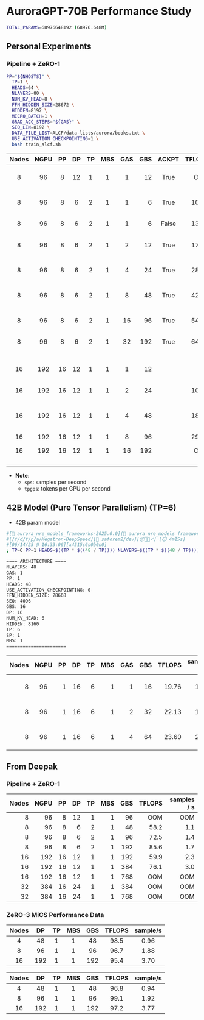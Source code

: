 # AuroraGPT-70B Performance Study

```bash
TOTAL_PARAMS=68976648192 (68976.648M)
```

## Personal Experiments

### Pipeline + ZeRO-1

```bash
PP="${NHOSTS}" \
  TP=1 \
  HEADS=64 \
  NLAYERS=80 \
  NUM_KV_HEAD=8 \
  FFN_HIDDEN_SIZE=28672 \
  HIDDEN=8192 \
  MICRO_BATCH=1 \
  GRAD_ACC_STEPS="${GAS}" \
  SEQ_LEN=8192 \
  DATA_FILE_LIST=ALCF/data-lists/aurora/books.txt \
  USE_ACTIVATION_CHECKPOINTING=1 \
  bash train_alcf.sh
```

| Nodes  | NGPU | PP  | DP  | TP  | MBS | GAS | GBS | ACKPT | TFLOPS | `sps` | `tpgps` | wandb                                                                          |
| :----: | :--: | :-: | :-: | :-: | :-: | :-: | --: | :---: | -----: | ----: | ------: | :----------------------------------------------------------------------------- |
|   8    |  96  |  8  | 12  |  1  |  1  |  1  |  12 | True  |    OOM |   OOM |     OOM | [chocolate-meadow-2125](https://wandb.ai/aurora_gpt/AuroraGPT/runs/uhfkwmp2)   |
|   8    |  96  |  8  |  6  |  2  |  1  |  1  |   6 | True  |  10.26 | 0.541 |  23.084 | [glamorous-darkness-2126](https://wandb.ai/aurora_gpt/AuroraGPT/runs/tdehvqey) |
|   8    |  96  |  8  |  6  |  2  |  1  |  1  |   6 | False |  13.16 | 0.694 |  29.608 | [proud-frog-2153](https://wandb.ai/aurora_gpt/AuroraGPT/runs/ho1lwmer)         |
|   8    |  96  |  8  |  6  |  2  |  1  |  2  |  12 | True  |  17.75 | 0.936 |  39.927 | [stoic-dragon-2127](https://wandb.ai/aurora_gpt/AuroraGPT/runs/2vay044x)       |
|   8    |  96  |  8  |  6  |  2  |  1  |  4  |  24 | True  |  28.93 | 1.525 |  65.081 | [drawn-wildflower-2128](https://wandb.ai/aurora_gpt/AuroraGPT/runs/qjaqpbxg)   |
|   8    |  96  |  8  |  6  |  2  |  1  |  8  |  48 | True  |  42.27 | 2.229 |  95.103 | [fresh-waterfall-2129](https://wandb.ai/aurora_gpt/AuroraGPT/runs/8m38fq95)    |
|   8    |  96  |  8  |  6  |  2  |  1  | 16  |  96 | True  |  54.66 | 2.882 | 122.974 | [divine-waterfall-2130](https://wandb.ai/aurora_gpt/AuroraGPT/runs/on3m4isp)   |
|   8    |  96  |  8  |  6  |  2  |  1  | 32  | 192 | True  |  64.02 | 3.376 | 144.037 | [wild-bee-2131](https://wandb.ai/aurora_gpt/AuroraGPT/runs/hitrbi6d)           |
| &nbsp; |      |     |     |     |     |     |     |       |        |       |         |                                                                                |
|   16   | 192  | 16  | 12  |  1  |  1  |  1  |  12 |       |    5.6 | 0.594 |  12.695 | [fluent-surf-2118](https://wandb.ai/aurora_gpt/AuroraGPT/runs/0y250j0i)        |
|   16   | 192  | 16  | 12  |  1  |  1  |  2  |  24 |       |  10.25 | 1.081 |  23.064 | [dulcet-salad-2119](https://wandb.ai/aurora_gpt/AuroraGPT/runs/5f1rdn9p)       |
|   16   | 192  | 16  | 12  |  1  |  1  |  4  |  48 |       |  18.10 | 1.908 |  40.713 | [rose-blaze-2120](https://wandb.ai/aurora_gpt/AuroraGPT/runs/9obt1iqi)         |
|   16   | 192  | 16  | 12  |  1  |  1  |  8  |  96 |       |  29.49 | 3.110 |  66.342 | [azure-jazz-2121](https://wandb.ai/aurora_gpt/AuroraGPT/runs/oaft4n5p)         |
|   16   | 192  | 16  | 12  |  1  |  1  | 16  | 192 |       |    OOM |   OOM |     OOM | OOM                                                                            |
| &nbsp; |      |     |     |     |     |     |     |       |        |       |         |                                                                                |

- **Note**:
  - `sps`: samples per second
  - `tpgps`: tokens per GPU per second

## 42B Model (Pure Tensor Parallelism) (TP=6)

- 42B param model

```bash
#[🐍 aurora_nre_models_frameworks-2025.0.0](👻 aurora_nre_models_frameworks-2025.0.0)
#[/f/d/f/p/a/Megatron-DeepSpeed][🌱 saforem2/dev][📦📝🤷✓] [⏱️ 4m15s]
#[06/14/25 @ 16:33:06][x4515c6s0b0n0]
; TP=6 PP=1 HEADS=$((TP * $((48 / TP)))) NLAYERS=$((TP * $((48 / TP)))) NUM_KV_HEAD=$((TP * $((8 / TP)))) FFN_HIDDEN_SIZE=$((TP * $((28672 / TP)))) HIDDEN=$((HEADS * $((8192 / HEADS)))) ZERO_STAGE=2 MICRO_BATCH=1 GRAD_ACC_STEPS=1 DATA_FILE_LIST=ALCF/data-lists/aurora/books.txt bash train_alcf.sh
```

```bash
==== ARCHITECTURE ====
NLAYERS: 48
GAS: 1
PP: 1
HEADS: 48
USE_ACTIVATION_CHECKPOINTING: 0
FFN_HIDDEN_SIZE: 28668
SEQ: 4096
GBS: 16
DP: 16
NUM_KV_HEAD: 6
HIDDEN: 8160
TP: 6
SP: 1
MBS: 1
======================
```

| Nodes | NGPU |  PP |  DP |  TP | MBS | GAS | GBS | TFLOPS | samples / s | tok / gpu / s | wandb                                                                          |
| ----: | :--: | --: | --: | --: | --: | --: | --: | -----: | ----------: | ------------: | :----------------------------------------------------------------------------- |
|     8 |  96  |   1 |  16 |   6 |   1 |   1 |  16 |  19.76 |       1.740 |        74.257 | [royal-forest-2135](https://wandb.ai/aurora_gpt/AuroraGPT/runs/o3cyy1mq)       |
|     8 |  96  |   1 |  16 |   6 |   1 |   2 |  32 |  22.13 |       1.949 |        83.170 | [balmy-terrain-2136](https://wandb.ai/aurora_gpt/AuroraGPT/runs/rpo1fbk9)      |
|     8 |  96  |   1 |  16 |   6 |   1 |   4 |  64 |  23.60 |       2.078 |        88.676 | [eternal-wildflower-2137](https://wandb.ai/aurora_gpt/AuroraGPT/runs/faxpu0r6) |

## From Deepak

### Pipeline + ZeRO-1

| Nodes | NGPU |  PP |  DP |  TP | MBS | GBS | TFLOPS | samples / s |
| ----: | ---: | --: | --: | --: | --: | --: | -----: | ----------: |
|     8 |   96 |   8 |  12 |   1 |   1 |  96 |    OOM |         OOM |
|     8 |   96 |   8 |   6 |   2 |   1 |  48 |   58.2 |         1.1 |
|     8 |   96 |   8 |   6 |   2 |   1 |  96 |   72.5 |         1.4 |
|     8 |   96 |   8 |   6 |   2 |   1 | 192 |   85.6 |         1.7 |
|    16 |  192 |  16 |  12 |   1 |   1 | 192 |   59.9 |         2.3 |
|    16 |  192 |  16 |  12 |   1 |   1 | 384 |   76.1 |         3.0 |
|    16 |  192 |  16 |  12 |   1 |   1 | 768 |    OOM |         OOM |
|    32 |  384 |  16 |  24 |   1 |   1 | 384 |    OOM |         OOM |
|    32 |  384 |  16 |  24 |   1 |   1 | 768 |    OOM |         OOM |

### ZeRO-3 MiCS Performance Data

| Nodes | DP  | TP  | MBS | GBS | TFLOPS | sample/s |
| :---: | :-: | :-: | :-: | :-: | :----: | :------: |
|   4   | 48  |  1  |  1  | 48  |  98.5  |   0.96   |
|   8   | 96  |  1  |  1  | 96  |  96.7  |   1.88   |
|  16   | 192 |  1  |  1  | 192 |  95.4  |   3.70   |

| Nodes | DP  | TP  | MBS | GBS | TFLOPS | sample/s |
| :---: | :-: | :-: | :-: | :-: | :----: | :------: |
|   4   | 48  |  1  |  1  | 48  |  96.8  |   0.94   |
|   8   | 96  |  1  |  1  | 96  |  99.1  |   1.92   |
|  16   | 192 |  1  |  1  | 192 |  97.2  |   3.77   |
